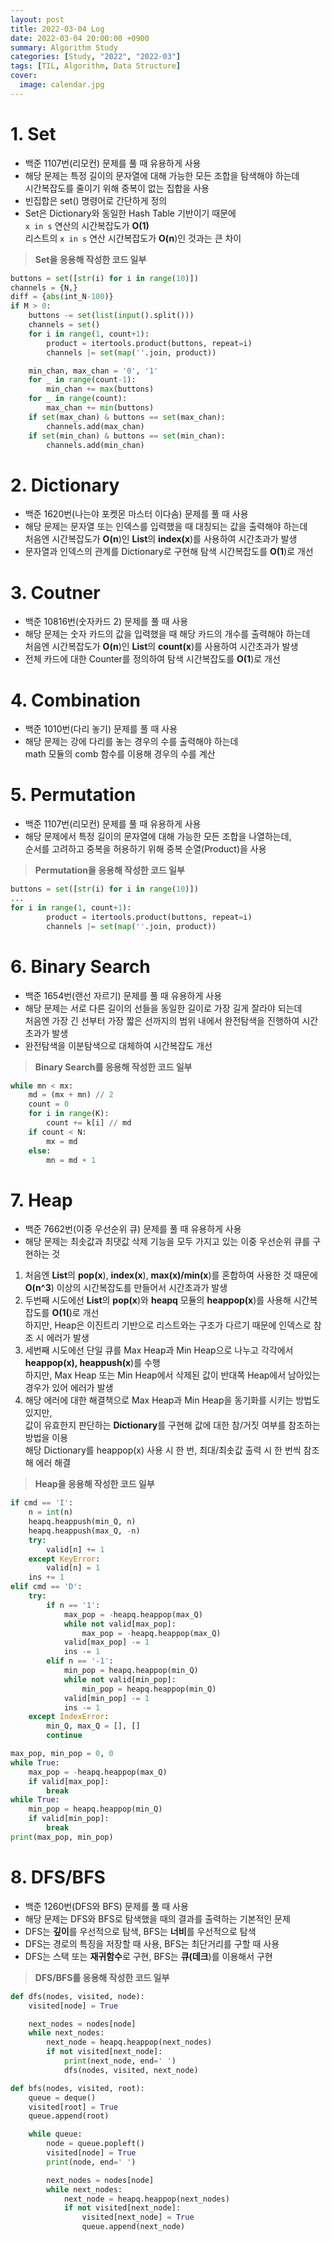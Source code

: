 ```yaml
---
layout: post
title: 2022-03-04 Log
date: 2022-03-04 20:00:00 +0900
summary: Algorithm Study
categories: [Study, "2022", "2022-03"]
tags: [TIL, Algorithm, Data Structure]
cover:
  image: calendar.jpg
---
```


# 1. Set
- 백준 1107번(리모컨) 문제를 풀 때 유용하게 사용
- 해당 문제는 특정 길이의 문자열에 대해 가능한 모든 조합을 탐색해야 하는데   
시간복잡도를 줄이기 위해 중복이 없는 집합을 사용
- 빈집합은 set() 명령어로 간단하게 정의
- Set은 Dictionary와 동일한 Hash Table 기반이기 때문에   
`x in s` 연산의 시간복잡도가 **O(1)**   
리스트의 `x in s` 연산 시간복잡도가 **O(n**)인 것과는 큰 차이

> **Set을 응용해 작성한 코드 일부**

```python
buttons = set([str(i) for i in range(10)])
channels = {N,}
diff = {abs(int_N-100)}
if M > 0:
    buttons -= set(list(input().split()))
    channels = set()
    for i in range(1, count+1):
        product = itertools.product(buttons, repeat=i)
        channels |= set(map(''.join, product))

    min_chan, max_chan = '0', '1'
    for _ in range(count-1):
        min_chan += max(buttons)
    for _ in range(count):
        max_chan += min(buttons)
    if set(max_chan) & buttons == set(max_chan):
        channels.add(max_chan)
    if set(min_chan) & buttons == set(min_chan):
        channels.add(min_chan)
```

# 2. Dictionary
- 백준 1620번(나는야 포켓몬 마스터 이다솜) 문제를 풀 때 사용
- 해당 문제는 문자열 또는 인덱스를 입력했을 때 대칭되는 값을 출력해야 하는데   
처음엔 시간복잡도가 **O(n**)인 **List**의 **index(x**)를 사용하여 시간초과가 발생
- 문자열과 인덱스의 관계를 Dictionary로 구현해 탐색 시간복잡도를 **O(1**)로 개선

# 3. Coutner
- 백준 10816번(숫자카드 2) 문제를 풀 때 사용
- 해당 문제는 숫자 카드의 값을 입력했을 때 해당 카드의 개수를 출력해야 하는데   
처음엔 시간복잡도가 **O(n**)인 **List**의 **count(x**)를 사용하여 시간초과가 발생
- 전체 카드에 대한 Counter를 정의하여 탐색 시간복잡도를 **O(1**)로 개선

# 4. Combination
- 백준 1010번(다리 놓기) 문제를 풀 때 사용
- 해당 문제는 강에 다리를 놓는 경우의 수를 출력해야 하는데   
math 모듈의 comb 함수를 이용해 경우의 수를 계산

# 5. Permutation
- 백준 1107번(리모컨) 문제를 풀 때 유용하게 사용
- 해당 문제에서 특정 길이의 문자열에 대해 가능한 모든 조합을 나열하는데,   
순서를 고려하고 중복을 허용하기 위해 중복 순열(Product)을 사용

> **Permutation을 응용해 작성한 코드 일부**

```python
buttons = set([str(i) for i in range(10)])
...
for i in range(1, count+1):
        product = itertools.product(buttons, repeat=i)
        channels |= set(map(''.join, product))
```

# 6. Binary Search
- 백준 1654번(랜선 자르기) 문제를 풀 때 유용하게 사용
- 해당 문제는 서로 다른 길이의 선들을 동일한 길이로 가장 길게 잘라야 되는데   
처음엔 가장 긴 선부터 가장 짧은 선까지의 범위 내에서 완전탐색을 진행하여 시간초과가 발생
- 완전탐색을 이분탐색으로 대체하여 시간복잡도 개선

> **Binary Search를 응용해 작성한 코드 일부**

```python
while mn < mx:
    md = (mx + mn) // 2
    count = 0
    for i in range(K):
        count += k[i] // md
    if count < N:
        mx = md
    else:
        mn = md + 1
```

# 7. Heap
- 백준 7662번(이중 우선순위 큐) 문제를 풀 때 유용하게 사용
- 해당 문제는 최솟값과 최댓값 삭제 기능을 모두 가지고 있는 이중 우선순위 큐를 구현하는 것
1. 처음엔 **List**의 **pop(x**), **index(x**), **max(x)/min(x**)를 혼합하여 사용한 것 때문에   
**O(n^3**) 이상의 시간복잡도를 만들어서 시간초과가 발생
2. 두번째 시도에선 **List**의 **pop(x**)와 **heapq** 모듈의 **heappop(x**)를 사용해 시간복잡도를 **O(1(**)로 개선   
하지만, Heap은 이진트리 기반으로 리스트와는 구조가 다르기 때문에 인덱스로 참조 시 에러가 발생
3. 세번째 시도에선 단일 큐를 Max Heap과 Min Heap으로 나누고 각각에서 **heappop(x), heappush(x**)를 수행   
하지만, Max Heap 또는 Min Heap에서 삭제된 값이 반대쪽 Heap에서 남아있는 경우가 있어 에러가 발생
4. 해당 에러에 대한 해결책으로 Max Heap과 Min Heap을 동기화를 시키는 방법도 있지만,   
값이 유효한지 판단하는 **Dictionary**를 구현해 값에 대한 참/거짓 여부를 참조하는 방법을 이용   
해당 Dictionary를 heappop(x) 사용 시 한 번, 최대/최솟값 출력 시 한 번씩 참조해 에러 해결

> **Heap을 응용해 작성한 코드 일부**

```python
if cmd == 'I':
    n = int(n)
    heapq.heappush(min_Q, n)
    heapq.heappush(max_Q, -n)
    try:
        valid[n] += 1
    except KeyError:
        valid[n] = 1
    ins += 1
elif cmd == 'D':
    try:
        if n == '1':
            max_pop = -heapq.heappop(max_Q)
            while not valid[max_pop]:
                max_pop = -heapq.heappop(max_Q)
            valid[max_pop] -= 1
            ins -= 1
        elif n == '-1':
            min_pop = heapq.heappop(min_Q)
            while not valid[min_pop]:
                min_pop = heapq.heappop(min_Q)
            valid[min_pop] -= 1
            ins -= 1
    except IndexError:
        min_Q, max_Q = [], []
        continue
```

```python
max_pop, min_pop = 0, 0
while True:
    max_pop = -heapq.heappop(max_Q)
    if valid[max_pop]:
        break
while True:
    min_pop = heapq.heappop(min_Q)
    if valid[min_pop]:
        break
print(max_pop, min_pop)
```

# 8. DFS/BFS
- 백준 1260번(DFS와 BFS) 문제를 풀 때 사용
- 해당 문제는 DFS와 BFS로 탐색했을 때의 결과를 출력하는 기본적인 문제
- DFS는 **깊이**를 우선적으로 탐색, BFS는 **너비**를 우선적으로 탐색
- DFS는 경로의 특징을 저장할 때 사용, BFS는 최단거리를 구할 때 사용
- DFS는 스택 또는 **재귀함수**로 구현, BFS는 **큐(데크**)를 이용해서 구현

> **DFS/BFS를 응용해 작성한 코드 일부**

```python
def dfs(nodes, visited, node):
    visited[node] = True

    next_nodes = nodes[node]
    while next_nodes:
        next_node = heapq.heappop(next_nodes)
        if not visited[next_node]:
            print(next_node, end=' ')
            dfs(nodes, visited, next_node)
```

```python
def bfs(nodes, visited, root):
    queue = deque()
    visited[root] = True
    queue.append(root)

    while queue:
        node = queue.popleft()
        visited[node] = True
        print(node, end=' ')

        next_nodes = nodes[node]
        while next_nodes:
            next_node = heapq.heappop(next_nodes)
            if not visited[next_node]:
                visited[next_node] = True
                queue.append(next_node)
```
